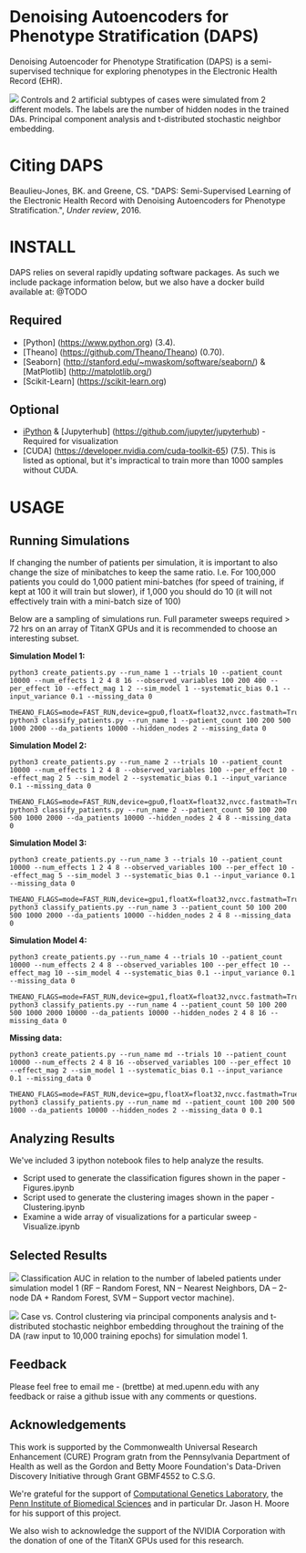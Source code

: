 Denoising Autoencoders for Phenotype Stratification (DAPS)
===============
Denoising Autoencoder for Phenotype Stratification (DAPS) is a semi-supervised technique for exploring phenotypes in the Electronic Health Record (EHR).



![](./images/cluster2.png)
Controls and 2 artificial subtypes of cases were simulated from 2 different models. The labels are the number of hidden nodes in the trained DAs. Principal component analysis and t-distributed stochastic neighbor embedding.


Citing DAPS
===========
Beaulieu-Jones, BK. and Greene, CS. "DAPS: Semi-Supervised Learning of the Electronic Health Record with Denoising Autoencoders for Phenotype Stratification.", *Under review*, 2016.

INSTALL
=======

DAPS relies on several rapidly updating software packages. As such we include package information below, but we also have a docker build available at: @TODO
 

Required
--------
* [Python] (https://www.python.org) (3.4).
* [Theano] (https://github.com/Theano/Theano) (0.70).
* [Seaborn] (http://stanford.edu/~mwaskom/software/seaborn/) & [MatPlotlib] (http://matplotlib.org/)
* [Scikit-Learn] (https://scikit-learn.org)



Optional
--------
* [iPython](http://ipython.org/) & [Jupyterhub] (https://github.com/jupyter/jupyterhub) - Required for visualization
* [CUDA] (https://developer.nvidia.com/cuda-toolkit-65) (7.5). This is listed as optional, but it's impractical to train more than 1000 samples without CUDA.


USAGE
=====



Running Simulations
--------
  
If changing the number of patients per simulation, it is important to also change the size of minibatches to keep the same ratio. I.e. For 100,000 patients you could do 1,000 patient mini-batches (for speed of training, if kept at 100 it will train but slower), if 1,000 you should do 10 (it will not effectively train with a mini-batch size of 100)

Below are a sampling of simulations run. Full parameter sweeps required > 72 hrs on an array of TitanX GPUs and it is recommended to choose an interesting subset.


**Simulation Model 1:**
 
```
python3 create_patients.py --run_name 1 --trials 10 --patient_count 10000 --num_effects 1 2 4 8 16 --observed_variables 100 200 400 --per_effect 10 --effect_mag 1 2 --sim_model 1 --systematic_bias 0.1 --input_variance 0.1 --missing_data 0
```

```
THEANO_FLAGS=mode=FAST_RUN,device=gpu0,floatX=float32,nvcc.fastmath=True python3 classify_patients.py --run_name 1 --patient_count 100 200 500 1000 2000 --da_patients 10000 --hidden_nodes 2 --missing_data 0
```

**Simulation Model 2:**

```
python3 create_patients.py --run_name 2 --trials 10 --patient_count 10000 --num_effects 1 2 4 8 --observed_variables 100 --per_effect 10 --effect_mag 2 5 --sim_model 2 --systematic_bias 0.1 --input_variance 0.1 --missing_data 0
```

```
THEANO_FLAGS=mode=FAST_RUN,device=gpu0,floatX=float32,nvcc.fastmath=True python3 classify_patients.py --run_name 2 --patient_count 50 100 200 500 1000 2000 --da_patients 10000 --hidden_nodes 2 4 8 --missing_data 0
```

**Simulation Model 3:**

```
python3 create_patients.py --run_name 3 --trials 10 --patient_count 10000 --num_effects 1 2 4 8 --observed_variables 100 --per_effect 10 --effect_mag 5 --sim_model 3 --systematic_bias 0.1 --input_variance 0.1 --missing_data 0
```

```
THEANO_FLAGS=mode=FAST_RUN,device=gpu1,floatX=float32,nvcc.fastmath=True python3 classify_patients.py --run_name 3 --patient_count 50 100 200 500 1000 2000 --da_patients 10000 --hidden_nodes 2 4 8 --missing_data 0
```


**Simulation Model 4:**

```
python3 create_patients.py --run_name 4 --trials 10 --patient_count 10000 --num_effects 2 4 8 --observed_variables 100 --per_effect 10 --effect_mag 10 --sim_model 4 --systematic_bias 0.1 --input_variance 0.1 --missing_data 0
```

```
THEANO_FLAGS=mode=FAST_RUN,device=gpu1,floatX=float32,nvcc.fastmath=True python3 classify_patients.py --run_name 4 --patient_count 50 100 200 500 1000 2000 10000 --da_patients 10000 --hidden_nodes 2 4 8 16 --missing_data 0
```


**Missing data:**
 
```
python3 create_patients.py --run_name md --trials 10 --patient_count 10000 --num_effects 2 4 8 16 --observed_variables 100 --per_effect 10 --effect_mag 2 --sim_model 1 --systematic_bias 0.1 --input_variance 0.1 --missing_data 0
```

```
THEANO_FLAGS=mode=FAST_RUN,device=gpu,floatX=float32,nvcc.fastmath=True python3 classify_patients.py --run_name md --patient_count 100 200 500 1000 --da_patients 10000 --hidden_nodes 2 --missing_data 0 0.1
```


Analyzing Results
--------

We've included 3 ipython notebook files to help analyze the results.

- Script used to generate the classification figures shown in the paper - Figures.ipynb
- Script used to generate the clustering images shown in the paper - Clustering.ipynb
- Examine a wide array of visualizations for a particular sweep - Visualize.ipynb
 

Selected Results
--------

![](./images/fig2.png)
Classification AUC in relation to the number of labeled patients under simulation model 1 (RF – Random Forest, NN – Nearest Neighbors, DA – 2-node DA + Random Forest, SVM – Support vector machine).

![](./images/fig5.png)
Case vs. Control clustering via principal components analysis and t-distributed stochastic neighbor embedding throughout the training of the DA (raw input to 10,000 training epochs) for simulation model 1.

Feedback
--------
Please feel free to email me - (brettbe) at med.upenn.edu with any feedback or raise a github issue with any comments or questions.


Acknowledgements
--------
This work is supported by the Commonwealth Universal Research Enhancement (CURE) Program gratn from the Pennsylvania Department of Health as well as the Gordon and Betty Moore Foundation's Data-Driven Discovery Initiative through Grant GBMF4552 to C.S.G.
 
We're grateful for the support of [Computational Genetics Laboratory](http://epistasis.org), the [Penn Institute of Biomedical Sciences](http://upibi.org/) and in particular Dr. Jason H. Moore for his support of this project.

We also wish to acknowledge the support of the NVIDIA Corporation with the donation of one of the TitanX GPUs used for this research.



